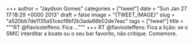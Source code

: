 
+++
author = "Jaydson Gomes"
categories = ["tweet"]
date = "Sun Jan 27 17:18:29 +0000 2013"
draft = false
image = "{TWEET_IMAGE}"
slug = "a520bb7de1135a51cecf8bf2b3ada68b02de7eac"
tags = ["tweet"]
title = """RT @flaviosteffens: Fica ..."""
+++
RT @flaviosteffens: Fica a lição: se o SMIC interditar a boate ou o seu bar favorito, não critique. Comemore.
